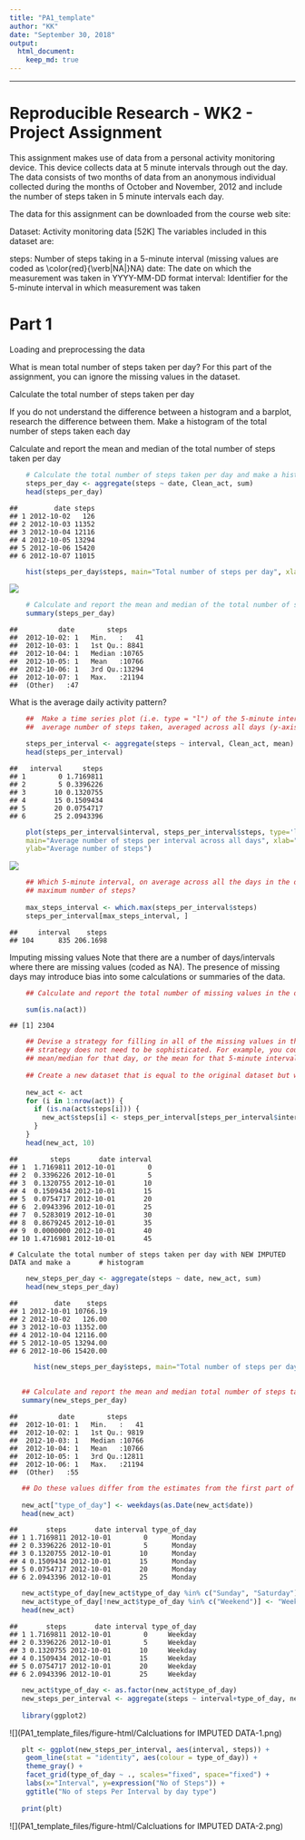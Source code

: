 ```yaml
---
title: "PA1_template"
author: "KK"
date: "September 30, 2018"
output: 
  html_document: 
    keep_md: true  
---
```


----------------------------------------------------------------------------------------
Reproducible Research - WK2 - Project Assignment
================================================

This assignment makes use of data from a personal activity monitoring device. This  device collects data at 5 minute intervals through out the day. The data consists of two months of data from an anonymous individual collected during the months of October and November, 2012 and include the number of steps taken in 5 minute intervals each day.

The data for this assignment can be downloaded from the course web site:

Dataset: Activity monitoring data [52K]
The variables included in this dataset are:

steps: Number of steps taking in a 5-minute interval (missing values are coded as \color{red}{\verb|NA|}NA)
date: The date on which the measurement was taken in YYYY-MM-DD format
interval: Identifier for the 5-minute interval in which measurement was taken

Part 1
=======
Loading and preprocessing the data




What is mean total number of steps taken per day?
  For this part of the assignment, you can ignore the missing values in the dataset.

  Calculate the total number of steps taken per day

  If you do not understand the difference between a histogram and a barplot, research        the difference between them. Make a histogram of the total number of steps taken each      day

  Calculate and report the mean and median of the total number of steps taken per day


```r
    # Calculate the total number of steps taken per day and make a histogram
    steps_per_day <- aggregate(steps ~ date, Clean_act, sum)
    head(steps_per_day)
```

```
##         date steps
## 1 2012-10-02   126
## 2 2012-10-03 11352
## 3 2012-10-04 12116
## 4 2012-10-05 13294
## 5 2012-10-06 15420
## 6 2012-10-07 11015
```

```r
    hist(steps_per_day$steps, main="Total number of steps per day", xlab = "Steps per day")
```

![](PA1_template_files/figure-html/stepsperday-1.png)<!-- -->

```r
    # Calculate and report the mean and median of the total number of steps taken per day
    summary(steps_per_day)
```

```
##          date        steps      
##  2012-10-02: 1   Min.   :   41  
##  2012-10-03: 1   1st Qu.: 8841  
##  2012-10-04: 1   Median :10765  
##  2012-10-05: 1   Mean   :10766  
##  2012-10-06: 1   3rd Qu.:13294  
##  2012-10-07: 1   Max.   :21194  
##  (Other)   :47
```


What is the average daily activity pattern?


```r
    ##  Make a time series plot (i.e. type = "l") of the 5-minute interval (x-axis) and the
    ##  average number of steps taken, averaged across all days (y-axis)

    steps_per_interval <- aggregate(steps ~ interval, Clean_act, mean)
    head(steps_per_interval)
```

```
##   interval     steps
## 1        0 1.7169811
## 2        5 0.3396226
## 3       10 0.1320755
## 4       15 0.1509434
## 5       20 0.0754717
## 6       25 2.0943396
```

```r
    plot(steps_per_interval$interval, steps_per_interval$steps, type='l', 
    main="Average number of steps per interval across all days", xlab="Interval", 
    ylab="Average number of steps")
```

![](PA1_template_files/figure-html/stepsperinterval-1.png)<!-- -->

```r
    ## Which 5-minute interval, on average across all the days in the dataset, contains the
    ## maximum number of steps?
    
    max_steps_interval <- which.max(steps_per_interval$steps)
    steps_per_interval[max_steps_interval, ]
```

```
##     interval    steps
## 104      835 206.1698
```

Imputing missing values
Note that there are a number of days/intervals where there are missing values (coded as  NA). The presence of missing days may introduce bias into some calculations or summaries   of the data.



```r
    ## Calculate and report the total number of missing values in the dataset 

    sum(is.na(act))
```

```
## [1] 2304
```

```r
    ## Devise a strategy for filling in all of the missing values in the dataset. The
    ## strategy does not need to be sophisticated. For example, you could use the 
    ## mean/median for that day, or the mean for that 5-minute interval, etc.
    
    ## Create a new dataset that is equal to the original dataset but with the missing data     ## filled in. ## The below code uses the "mean for that 5-minute interval"
    
    new_act <- act
    for (i in 1:nrow(act)) {
      if (is.na(act$steps[i])) {
        new_act$steps[i] <- steps_per_interval[steps_per_interval$interval ==     act$interval[i], ]$steps
      }
    }
    head(new_act, 10)
```

```
##        steps       date interval
## 1  1.7169811 2012-10-01        0
## 2  0.3396226 2012-10-01        5
## 3  0.1320755 2012-10-01       10
## 4  0.1509434 2012-10-01       15
## 5  0.0754717 2012-10-01       20
## 6  2.0943396 2012-10-01       25
## 7  0.5283019 2012-10-01       30
## 8  0.8679245 2012-10-01       35
## 9  0.0000000 2012-10-01       40
## 10 1.4716981 2012-10-01       45
```
    
      
    # Calculate the total number of steps taken per day with NEW IMPUTED DATA and make a       # histogram
   

```r
    new_steps_per_day <- aggregate(steps ~ date, new_act, sum)
    head(new_steps_per_day)
```

```
##         date    steps
## 1 2012-10-01 10766.19
## 2 2012-10-02   126.00
## 3 2012-10-03 11352.00
## 4 2012-10-04 12116.00
## 5 2012-10-05 13294.00
## 6 2012-10-06 15420.00
```

```r
      hist(new_steps_per_day$steps, main="Total number of steps per day with IMPUTED DATA", xlab = "Steps per day")
    
      
   ## Calculate and report the mean and median total number of steps taken per day
   summary(new_steps_per_day)    
```

```
##          date        steps      
##  2012-10-01: 1   Min.   :   41  
##  2012-10-02: 1   1st Qu.: 9819  
##  2012-10-03: 1   Median :10766  
##  2012-10-04: 1   Mean   :10766  
##  2012-10-05: 1   3rd Qu.:12811  
##  2012-10-06: 1   Max.   :21194  
##  (Other)   :55
```

```r
   ## Do these values differ from the estimates from the first part of the assignment? What    ## is the impact of imputing missing data on the estimates of the total daily number of    ## steps?
   
   new_act["type_of_day"] <- weekdays(as.Date(new_act$date))
   head(new_act)
```

```
##       steps       date interval type_of_day
## 1 1.7169811 2012-10-01        0      Monday
## 2 0.3396226 2012-10-01        5      Monday
## 3 0.1320755 2012-10-01       10      Monday
## 4 0.1509434 2012-10-01       15      Monday
## 5 0.0754717 2012-10-01       20      Monday
## 6 2.0943396 2012-10-01       25      Monday
```

```r
   new_act$type_of_day[new_act$type_of_day %in% c("Sunday", "Saturday")] <- "Weekend"
   new_act$type_of_day[!new_act$type_of_day %in% c("Weekend")] <- "Weekday"
   head(new_act)
```

```
##       steps       date interval type_of_day
## 1 1.7169811 2012-10-01        0     Weekday
## 2 0.3396226 2012-10-01        5     Weekday
## 3 0.1320755 2012-10-01       10     Weekday
## 4 0.1509434 2012-10-01       15     Weekday
## 5 0.0754717 2012-10-01       20     Weekday
## 6 2.0943396 2012-10-01       25     Weekday
```

```r
   new_act$type_of_day <- as.factor(new_act$type_of_day)
   new_steps_per_interval <- aggregate(steps ~ interval+type_of_day, new_act, sum)
   
   library(ggplot2)
```

![](PA1_template_files/figure-html/Calcluations for IMPUTED DATA-1.png)<!-- -->

```r
   plt <- ggplot(new_steps_per_interval, aes(interval, steps)) +
    geom_line(stat = "identity", aes(colour = type_of_day)) +
    theme_gray() +
    facet_grid(type_of_day ~ ., scales="fixed", space="fixed") +
    labs(x="Interval", y=expression("No of Steps")) +
    ggtitle("No of steps Per Interval by day type")
    
   print(plt)
```

![](PA1_template_files/figure-html/Calcluations for IMPUTED DATA-2.png)<!-- -->

